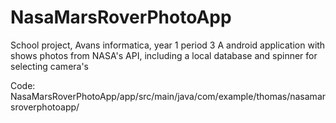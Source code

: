 # NasaMarsRoverPhotoApp
School project, Avans informatica, year 1 period 3 
A android application with shows photos from NASA's API, including a local database and spinner for selecting camera's

Code: NasaMarsRoverPhotoApp/app/src/main/java/com/example/thomas/nasamarsroverphotoapp/
